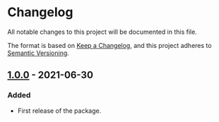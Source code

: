 # Changelog

All notable changes to this project will be documented in this file.

The format is based on [Keep a Changelog](https://keepachangelog.com/en/1.0.0/), and this project adheres to [Semantic Versioning](https://semver.org/spec/v2.0.0.html).

## [1.0.0] - 2021-06-30

### Added

- First release of the package.

[1.0.0]: https://github.com/hifi-finance/hifi-flash-swap/releases/tag/v1.0.0
